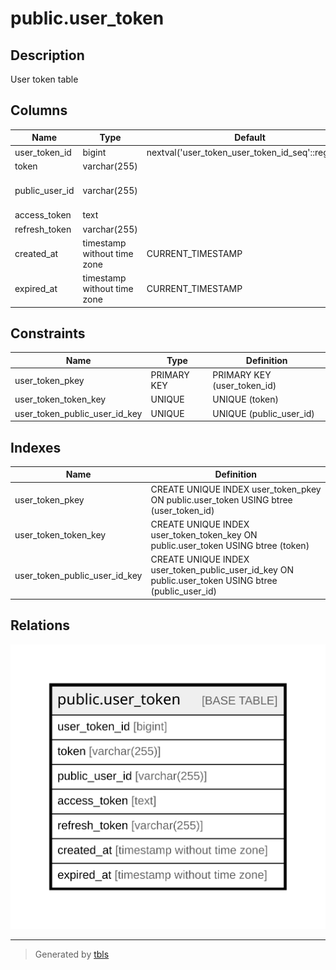 # public.user_token

## Description

User token table

## Columns

| Name           | Type                        | Default                                           | Nullable | Children | Parents | Comment                                           |
| -------------- | --------------------------- | ------------------------------------------------- | -------- | -------- | ------- | ------------------------------------------------- |
| user_token_id  | bigint                      | nextval('user_token_user_token_id_seq'::regclass) | false    |          |         | User token ID                                     |
| token          | varchar(255)                |                                                   | false    |          |         | Token                                             |
| public_user_id | varchar(255)                |                                                   | false    |          |         | User public ID (auth server user(public_user_id)) |
| access_token   | text                        |                                                   | false    |          |         |                                                   |
| refresh_token  | varchar(255)                |                                                   | false    |          |         | Refresh token                                     |
| created_at     | timestamp without time zone | CURRENT_TIMESTAMP                                 | false    |          |         | Create date                                       |
| expired_at     | timestamp without time zone | CURRENT_TIMESTAMP                                 | false    |          |         | Expire date                                       |

## Constraints

| Name                          | Type        | Definition                  |
| ----------------------------- | ----------- | --------------------------- |
| user_token_pkey               | PRIMARY KEY | PRIMARY KEY (user_token_id) |
| user_token_token_key          | UNIQUE      | UNIQUE (token)              |
| user_token_public_user_id_key | UNIQUE      | UNIQUE (public_user_id)     |

## Indexes

| Name                          | Definition                                                                                          |
| ----------------------------- | --------------------------------------------------------------------------------------------------- |
| user_token_pkey               | CREATE UNIQUE INDEX user_token_pkey ON public.user_token USING btree (user_token_id)                |
| user_token_token_key          | CREATE UNIQUE INDEX user_token_token_key ON public.user_token USING btree (token)                   |
| user_token_public_user_id_key | CREATE UNIQUE INDEX user_token_public_user_id_key ON public.user_token USING btree (public_user_id) |

## Relations

![er](public.user_token.svg)

---

> Generated by [tbls](https://github.com/k1LoW/tbls)
